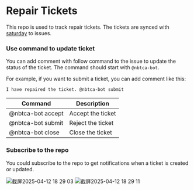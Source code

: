 # Repair Tickets

This repo is used to track repair tickets. The tickets are synced with [saturday](https://github.com/nbtca/saturday) to issues.

### Use command to update ticket

You can add comment with follow command to the issue to update the status of the ticket. The command should start with `@nbtca-bot`.

For example, if you want to submit a ticket, you can add comment like this:

```
I have repaired the ticket. @nbtca-bot submit
```

| Command           | Description       |
| ----------------- | ----------------- |
| @nbtca-bot accept | Accept the ticket |
| @nbtca-bot submit | Reject the ticket |
| @nbtca-bot close  | Close the ticket  |

### Subscribe to the repo

You could subscribe to the repo to get notifications when a ticket is created or updated.

![截屏2025-04-12 18 29 03](https://github.com/user-attachments/assets/4046c424-c37c-4b93-82bc-466f43a96f28)
![截屏2025-04-12 18 29 11](https://github.com/user-attachments/assets/207295d2-11f2-4f4d-b0db-b048e8feccbd)

